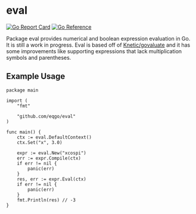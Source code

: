 # eval

[![Go Report Card](https://goreportcard.com/badge/github.com/eqgo/eval)](https://goreportcard.com/report/github.com/eqgo/eval)
[![Go Reference](https://pkg.go.dev/badge/github.com/eqgo/eval)](https://pkg.go.dev/github.com/eqgo/eval)

Package eval provides numerical and boolean expression evaluation in Go. It is still a work in progress. Eval is based off of [Knetic/govaluate](https://github.com/Knetic/govaluate) and it has some improvements like supporting expressions that lack multiplication symbols and parentheses.

## Example Usage

    package main

    import (
        "fmt"

        "github.com/eqgo/eval"
    )

    func main() {
        ctx := eval.DefaultContext()
        ctx.Set("x", 3.0)

        expr := eval.New("xcospi")
        err := expr.Compile(ctx)
        if err != nil {
            panic(err)
        }
        res, err := expr.Eval(ctx)
        if err != nil {
            panic(err)
        }
        fmt.Println(res) // -3
    }